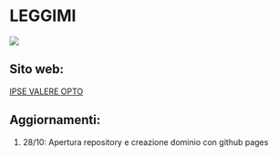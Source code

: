 # **LEGGIMI**

![](https://www.save-free.com/cdn/https://scontent-nrt1-2.cdninstagram.com/v/t51.2885-19/458497929_506295432108518_7582742234123023671_n.jpg?_nc_ht=scontent-nrt1-2.cdninstagram.com&_nc_cat=102&_nc_ohc=0Sec7t7h5NYQ7kNvgHtZt6p&_nc_gid=f8ee53c77b2e4e1b9c98b52d315c7942&edm=AEF8tYYBAAAA&ccb=7-5&oh=00_AYC8ZCwx7KPuouDUpqXdKvs3JOj0ziZfTDz7qYP-0LDIWQ&oe=672484C2&_nc_sid=1e20d2)

## Sito web:

[IPSE VALERE OPTO](https://c1aud1aa.github.io/ipse_valere_opto_website/)

## Aggiornamenti:

1. 28/10: Apertura repository e creazione dominio con github pages
